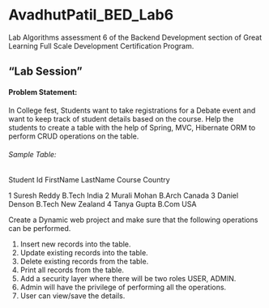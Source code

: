 # AvadhutPatil_BED_Lab6
Lab Algorithms assessment 6 of the Backend Development section of Great Learning Full Scale Development Certification Program.


## “Lab Session”

#### Problem Statement: 
In College fest, Students want to take registrations for a Debate event and want to keep track of student details based on the course. Help the students to create a table with the help of Spring, MVC, Hibernate ORM to perform CRUD operations on the table.

###### Sample Table: 

Student Id  FirstName  LastName  Course  Country

1  Suresh	Reddy  B.Tech  India
2  Murali	Mohan  B.Arch  Canada
3  Daniel	Denson  B.Tech  New Zealand
4  Tanya	Gupta  B.Com	USA

Create a Dynamic web project and make sure that the following operations can be performed.

1.	Insert new records into the table.
2.	Update existing records into the table.
3.	Delete existing records from the table.
4.	Print all records from the table.
5.	Add a security layer where there will be two roles USER, ADMIN.
6.	Admin will have the privilege of performing all the operations.
7.	User can view/save the details.
